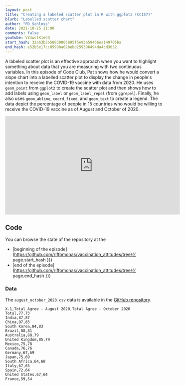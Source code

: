 ```yaml
---
layout: post
title: "Creating a labeled scatter plot in R with ggplot2 (CC157)"
blurb: "Labelled scatter chart"
author: "PD Schloss"
date: 2021-10-25 11:00
comments: false
youtube: VZ4wclK1eCQ
start_hash: 32a63b2b58838805895f5e93a59466ea149705ba
end_hash: e52b5e17cc0599ba02bebd259396494da4cd3032
---
```


A labeled scatter plot is an effective approach when you want to highlight something about data that you are measuring with two continuous variables. In this episode of Code Club, Pat shows how he would convert a slope chart into a labelled scatter plot to display the change in people's intention to receive the COVID-19 vaccine with data from 2020. He uses `geom_point` from `ggplot2` to create the scatter plot and then shows how to add labels using `geom_label` or `geom_label_repel` (from `ggrepel`). Finally, he also uses `geom_abline`, `coord_fixed`, and `geom_text` to create a legend.  The data depict the percentage of people in 15 countries who would be willing to receive the COVID-19 vaccine as of August and October of 2020.


<iframe style="margin: 0 auto;display:block;" width="560" height="315" src="https://www.youtube.com/embed/{{ page.youtube }}" frameborder="0" allow="accelerometer; autoplay; encrypted-media; gyroscope; picture-in-picture" allowfullscreen></iframe>


## Code

You can browse the state of the repository at the
* [beginning of the episode](https://github.com/riffomonas/vaccination_attitudes/tree/{{ page.start_hash }})
* [end of the episode](https://github.com/riffomonas/vaccination_attitudes/tree/{{ page.end_hash }})


### Data

The `august_october_2020.csv` data is available in the [GitHub repository](https://raw.githubusercontent.com/riffomonas/vaccination_attitudes/3f39b9e09618144874ced760c9a6332498e3a19c/august_october_2020.csv).

```
X.1,Total Agree - August 2020,Total Agree - October 2020
Total,77,73
India,87,87
China,97,85
South Korea,84,83
Brazil,88,81
Australia,88,79
United Kingdom,85,79
Mexico,75,78
Canada,76,76
Germany,67,69
Japan,75,69
South Africa,64,68
Italy,67,65
Spain,72,64
United States,67,64
France,59,54
```
